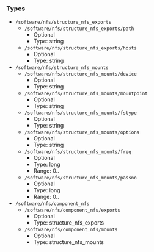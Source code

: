 
### Types

 - `/software/nfs/structure_nfs_exports`
    - `/software/nfs/structure_nfs_exports/path`
        - Optional
        - Type: string
    - `/software/nfs/structure_nfs_exports/hosts`
        - Optional
        - Type: string
 - `/software/nfs/structure_nfs_mounts`
    - `/software/nfs/structure_nfs_mounts/device`
        - Optional
        - Type: string
    - `/software/nfs/structure_nfs_mounts/mountpoint`
        - Optional
        - Type: string
    - `/software/nfs/structure_nfs_mounts/fstype`
        - Optional
        - Type: string
    - `/software/nfs/structure_nfs_mounts/options`
        - Optional
        - Type: string
    - `/software/nfs/structure_nfs_mounts/freq`
        - Optional
        - Type: long
        - Range: 0..
    - `/software/nfs/structure_nfs_mounts/passno`
        - Optional
        - Type: long
        - Range: 0..
 - `/software/nfs/component_nfs`
    - `/software/nfs/component_nfs/exports`
        - Optional
        - Type: structure_nfs_exports
    - `/software/nfs/component_nfs/mounts`
        - Optional
        - Type: structure_nfs_mounts
